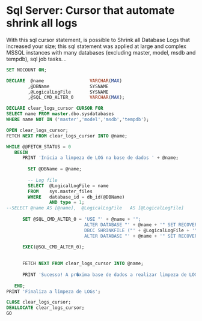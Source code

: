 # Sql Server: Cursor that automate shrink all logs
With this sql cursor statement, is possible to Shrink all Database Logs that increased your size; this sql statement was applied at large and complex MSSQL instances with many databases (excluding master, model, msdb and tempdb), sql job tasks. 
.
```sql
SET NOCOUNT ON;

DECLARE  @name                 VARCHAR(MAX)
		,@DBName               SYSNAME
        ,@LogicalLogFile       SYSNAME
        ,@SQL_CMD_ALTER_0	   VARCHAR(MAX);

DECLARE clear_logs_cursor CURSOR FOR
SELECT name FROM master.dbo.sysdatabases
WHERE name NOT IN ('master','model','msdb','tempdb');

OPEN clear_logs_cursor;
FETCH NEXT FROM clear_logs_cursor INTO @name;

WHILE @@FETCH_STATUS = 0
   BEGIN
	  PRINT 'Inicia a limpeza de LOG na base de dados ' + @name;
	  
		SET @DBName = @name;
 
		-- Log file
		SELECT  @LogicalLogFile = name
		FROM    sys.master_files
		WHERE   database_id = db_id(@DBName)
				AND type = 1;
--SELECT @name AS [@name],  @LogicalLogFile   AS [@LogicalLogFile]
		
	  SET @SQL_CMD_ALTER_0 = 'USE "' + @name + '";
							 ALTER DATABASE "' + @name + '" SET RECOVERY SIMPLE;
							 DBCC SHRINKFILE ("' + @LogicalLogFile + '", 1);
							 ALTER DATABASE "' + @name + '" SET RECOVERY FULL;';
	  
	  EXEC(@SQL_CMD_ALTER_0);
		

      FETCH NEXT FROM clear_logs_cursor INTO @name;
      
      PRINT 'Sucesso! A pr�xima base de dados a realizar limpeza de LOG ser� ' + @name;
      
   END;
PRINT 'Finaliza a limpeza de LOGs';

CLOSE clear_logs_cursor;
DEALLOCATE clear_logs_cursor;
GO
```
